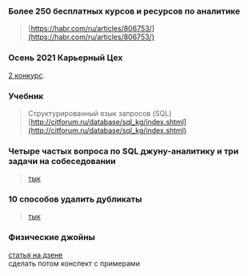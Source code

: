 ### Более 250 бесплатных курсов и ресурсов по аналитике  
> [https://habr.com/ru/articles/806753/](https://habr.com/ru/articles/806753/)


### **Осень 2021 Карьерный Цех**

[2 конкурс](https://app.careerpath.tech/contest_inside/1631727068357x533886067160645600?_gl=1*sk9ytm*_ga*MjAyODI0NTc4Ny4xNjg3ODU5NzQ1*_ga_FBNTSWWJZ9*MTY4ODM3MjEyOS40LjEuMTY4ODM3MjQ5MC4yNS4wLjA).

### Учебник

> Структурированный язык запросов (SQL)
> [http://citforum.ru/database/sql_kg/index.shtml](http://citforum.ru/database/sql_kg/index.shtml)  

### Четыре частых вопроса по SQL джуну-аналитику и три задачи на собеседовании 
> [тык](https://habr.com/ru/companies/otus/articles/811169/)  

### 10 способов удалить дубликаты
>[тык](https://sky.pro/wiki/sql/udalenie-dublikatov-iz-sql-tablitsy-bez-pervichnogo-klyucha/)

### Физические джойны
[статья на дзене](https://dzen.ru/a/ZumWFZ9ztwDXdcQc)  
сделать потом конспект с примерами  

